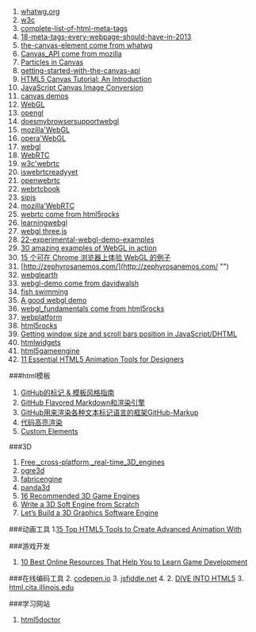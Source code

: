 1. [whatwg.org](https://html.spec.whatwg.org/multipage/ "")
2. [w3c](http://www.w3.org/ "")
3. [complete-list-of-html-meta-tags](http://code.lancepollard.com/complete-list-of-html-meta-tags/ "")
4. [18-meta-tags-every-webpage-should-have-in-2013](http://www.iacquire.com/blog/18-meta-tags-every-webpage-should-have-in-2013"")
3. [the-canvas-element come from whatwg](https://html.spec.whatwg.org/multipage/scripting.html#the-canvas-element "")
3. [Canvas_API come from mozilla](https://developer.mozilla.org/en-US/docs/Web/API/Canvas_API"")
3. [Particles in Canvas](http://learnsome.co/blog/particles/ "")
4. [getting-started-with-the-canvas-api](http://blog.teamtreehouse.com/getting-started-with-the-canvas-api "")
5. [HTML5 Canvas Tutorial: An Introduction](http://www.sitepoint.com/html5-canvas-tutorial-introduction/ "")
6. [JavaScript Canvas Image Conversion](http://davidwalsh.name/convert-canvas-image "")
7. [canvas demos](http://www.webbingways.com/html5/canvas/ "")
3. [WebGL](http://www.khronos.org/webgl/ "")
4. [opengl](https://www.opengl.org/ "")
4. [doesmybrowsersupportwebgl](http://doesmybrowsersupportwebgl.com/ "")
4. [mozilla'WebGL](https://developer.mozilla.org/zh-CN/docs/Web/WebGL"")
5. [opera'WebGL](https://dev.opera.com/articles/raw-webgl-part-1-getting-started/ "")
6. [webgl](http://www.mediosyproyectos.com/puppetic/ "")
4. [WebRTC](http://www.webrtc.org/ "")
5. [w3c'webrtc](http://www.w3.org/TR/webrtc/ "")
6. [iswebrtcreadyyet](http://iswebrtcreadyyet.com/ "")
7. [openwebrtc](http://www.openwebrtc.io/ "")
8. [webrtcbook](http://webrtcbook.com/ "")
8. [sipjs](http://sipjs.com/ "")
5. [mozilla'WebRTC](https://developer.mozilla.org/zh-CN/docs/WebRTC "")
6. [webrtc come from html5rocks](http://www.html5rocks.com/en/tutorials/webrtc/basics/ "")
5. [learningwebgl](http://learningwebgl.com/ "")
6. [webgl three.js](http://www.natural-science.or.jp/article/20120220155529.php "")
6. [22-experimental-webgl-demo-examples](http://www.awwwards.com/22-experimental-webgl-demo-examples.html "")
7. [30 amazing examples of WebGL in action](http://www.creativebloq.com/3d/30-amazing-examples-webgl-action-6142954 "")
8. [15 个可在 Chrome 浏览器上体验 WebGL 的例子](http://www.oschina.net/news/26547/webgl-chrome "")
9. [http://zephyrosanemos.com/](http://zephyrosanemos.com/ "")
8. [webglearth](http://www.webglearth.com/ "")
8. [webgl-demo come from davidwalsh](http://davidwalsh.name/webgl-demo "")
9. [fish swimming](http://webglsamples.org/aquarium/aquarium.html "")
9. [A good webgl demo](http://www.bongiovi.tw/experiments/webgl/blossom/ "")
7. [webgl_fundamentals come from html5rocks](http://www.html5rocks.com/en/tutorials/webgl/webgl_fundamentals/ "")
5. [webplatform](https://www.webplatform.org/ "")
1. [html5rocks](http://www.html5rocks.com/zh/ "HTML5 Rocks is a Google logo project.")
2. [Getting window size and scroll bars position in JavaScript/DHTML](https://www.softcomplex.com/docs/get_window_size_and_scrollbar_position.html "")
3. [htmlwidgets](http://www.htmlwidgets.org/ "")
4. [html5gameengine](http://html5gameengine.com/ "")
5. [11 Essential HTML5 Animation Tools for Designers](http://devzum.com/2015/02/21/best-html5-animation-tools-for-designers/ "")

###html模板
1. [GitHub的标记 & 模板风格指南](https://github.com/styleguide/templates "")
2. [GitHub Flavored Markdown和渲染引擎](https://github.com/github/github-flavored-markdown "")
3. [GitHub用来渲染各种文本标记语言的框架GitHub-Markup](https://github.com/github/markup "")
4. [代码高亮渲染](https://github.com/tmm1/pygments.rb "")
5. [Custom Elements](http://www.html5rocks.com/en/tutorials/webcomponents/customelements/ "")

###3D
1. [Free,_cross-platform,_real-time_3D_engines](http://freegamedev.net/wiki/Free,_cross-platform,_real-time_3D_engines "")
1. [ogre3d](http://www.ogre3d.org/ "")
2. [fabricengine](http://fabricengine.com/ "")
3. [panda3d](https://www.panda3d.org/ "")
4. [16 Recommended 3D Game Engines](http://www.worldofleveldesign.com/categories/level_design_tutorials/recommended-game-engines.php "")
4. [Write a 3D Soft Engine from Scratch](http://www.sitepoint.com/series/write-a-3d-soft-engine-from-scratch/ "")
5. [Let’s Build a 3D Graphics Software Engine](http://gamedevelopment.tutsplus.com/series/lets-build-a-3d-graphics-software-engine--gamedev-12718 "")

###动画工具
1.[15 Top HTML5 Tools to Create Advanced Animation With](http://blog.templatemonster.com/2014/07/18/html5-animation-tools/ "")


###游戏开发
1. [10 Best Online Resources That Help You to Learn Game Development](http://devzum.com/2015/02/23/best-online-resources-for-game-development/ "")


###在线编码工具
2. [codepen.io](http://codepen.io/dongguangming/activity/ "")
3. [jsfiddle.net](http://jsfiddle.net/ "")
4. [](http://jsfiddle.net/ "")
2. [DIVE INTO HTML5](http://diveinto.html5doctor.com/index.html "")
3. [html.cita.illinois.edu](http://html.cita.illinois.edu/ "")

###学习网站
1. [html5doctor](http://html5doctor.com/ "")
